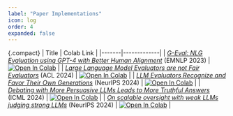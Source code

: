 ```yaml
---
label: "Paper Implementations"
icon: log
order: 4
expanded: false
---
```


{.compact}
| Title | Colab Link |
|-------|-------------|
| [*G-Eval: NLG Evaluation using GPT-4 with Better Human Alignment*](https://arxiv.org/abs/2303.16634) (EMNLP 2023) | [![Open In Colab](https://colab.research.google.com/assets/colab-badge.svg)](https://colab.research.google.com/github/haizelabs/verdict/blob/main/notebooks/papers/g-eval.ipynb) |
| [*Large Language Model Evaluators are not Fair Evaluators*](https://arxiv.org/abs/2305.17926) (ACL 2024) | [![Open In Colab](https://colab.research.google.com/assets/colab-badge.svg)](https://colab.research.google.com/github/haizelabs/verdict/blob/main/notebooks/papers/llm-evaluators-are-not-fair-evaluators.ipynb) |
| [*LLM Evaluators Recognize and Favor Their Own Generations*](https://arxiv.org/abs/2404.13076) (NeurIPS 2024) | [![Open In Colab](https://colab.research.google.com/assets/colab-badge.svg)](https://colab.research.google.com/github/haizelabs/verdict/blob/main/notebooks/papers/llm-evaluators-recognize-and-favor-their-own-generations.ipynb) |
| [*Debating with More Persuasive LLMs Leads to More Truthful Answers*](https://arxiv.org/abs/2402.06782) (ICML 2024) | [![Open In Colab](https://colab.research.google.com/assets/colab-badge.svg)](https://colab.research.google.com/github/haizelabs/verdict/blob/main/notebooks/papers/debating-with-more-persuasive-llms-leads-to-more-truthful-answers.ipynb) |
| [*On scalable oversight with weak LLMs judging strong LLMs*](https://arxiv.org/abs/2407.04622) (NeurIPS 2024) | [![Open In Colab](https://colab.research.google.com/assets/colab-badge.svg)](https://colab.research.google.com/github/haizelabs/verdict/blob/main/notebooks/papers/scalable-oversight.ipynb) |
